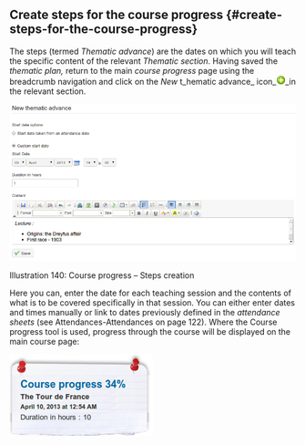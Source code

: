 ## Create steps for the course progress {#create-steps-for-the-course-progress}

The steps (termed _Thematic advance_) are the dates on which you will teach the specific content of the relevant _Thematic section_. Having saved the _thematic plan,_ return to the main _course progress_ page using the breadcrumb navigation and click on the _New_ t_hematic advance_ icon_![](../assets/graphics257.png)_in the relevant section.

![](../assets/images186.png)

Illustration 140: Course progress – Steps creation

Here you can, enter the date for each teaching session and the contents of what is to be covered specifically in that session. You can either enter dates and times manually or link to dates previously defined in the _attendance sheets_ (see Attendances-Attendances on page 122). Where the Course progress tool is used, progress through the course will be displayed on the main course page:

![](../assets/graphics263.png)